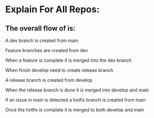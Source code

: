 # Explain For All Repos:

## The overall flow of is:

A dev branch is created from main

Feature branches are created from dev

When a feature is complete it is merged into the dev branch

When finish develop need to create release branch

A release branch is created from develop

When the release branch is done it is merged into develop and main

If an issue in main is detected a hotfix branch is created from main

Once the hotfix is complete it is merged to both develop and main
